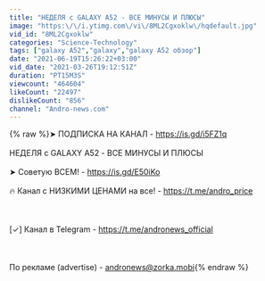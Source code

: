 ```yaml
---
title: "НЕДЕЛЯ с GALAXY A52 - ВСЕ МИНУСЫ И ПЛЮСЫ"
image: "https:\/\/i.ytimg.com\/vi\/8ML2Cgxoklw\/hqdefault.jpg"
vid_id: "8ML2Cgxoklw"
categories: "Science-Technology"
tags: ["galaxy A52","galaxy","galaxy A52 обзор"]
date: "2021-06-19T15:26:22+03:00"
vid_date: "2021-03-26T19:12:51Z"
duration: "PT15M3S"
viewcount: "464604"
likeCount: "22497"
dislikeCount: "856"
channel: "Andro-news.com"
---
```

{% raw %}➤ ПОДПИСКА НА КАНАЛ - <a rel="nofollow" target="blank" href="https://is.gd/i5FZ1q">https://is.gd/i5FZ1q</a><br /><br />НЕДЕЛЯ с GALAXY A52 - ВСЕ МИНУСЫ И ПЛЮСЫ<br /><br />➤ Советую ВСЕМ! - <a rel="nofollow" target="blank" href="https://is.gd/E50iKo">https://is.gd/E50iKo</a><br /><br />🔥 Канал с НИЗКИМИ ЦЕНАМИ на все! - <a rel="nofollow" target="blank" href="https://t.me/andro_price">https://t.me/andro_price</a><br /><br /><br /><br />[✓] Канал в Telegram - <a rel="nofollow" target="blank" href="https://t.me/andronews_official">https://t.me/andronews_official</a><br /><br /><br /><br />По рекламе (advertise) - andronews@zorka.mobi{% endraw %}
